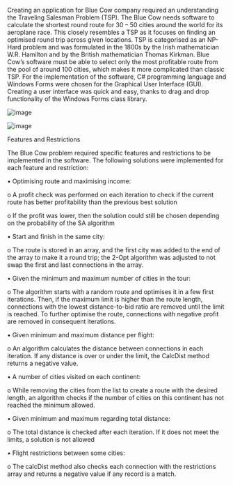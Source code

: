 Creating an application for Blue Cow company required an understanding the Traveling Salesman Problem (TSP). The Blue Cow needs software to calculate the shortest round route for 30 – 50 cities around the world for its aeroplane race. This closely resembles a TSP as it focuses on finding an optimised round trip across given locations. TSP is categorised as an NP-Hard problem and was formulated in the 1800s by the Irish mathematician W.R. Hamilton and by the British mathematician Thomas Kirkman. Blue Cow’s software must be able to select only the most profitable route from the pool of around 100 cities, which makes it more complicated than classic TSP.
For the implementation of the software, C# programming language and Windows Forms were chosen for the Graphical User Interface (GUI). Creating a user interface was quick and easy, thanks to drag and drop functionality of the Windows Forms class library.

![image](https://github.com/ThisIsWr0ng/Round-the-world-challenge/assets/99226094/990b9ee8-3808-4921-8087-ad625e69ee69)

![image](https://github.com/ThisIsWr0ng/Round-the-world-challenge/assets/99226094/df567abb-0727-4677-b91f-a27c83c66765)

Features and Restrictions

The Blue Cow problem required specific features and restrictions to be implemented in the software. The following solutions were implemented for each feature and restriction:

•	Optimising route and maximising income:

o	A profit check was performed on each iteration to check if the current route has better profitability than the previous best solution
  
o	If the profit was lower, then the solution could still be chosen depending on the probability of the SA algorithm 

•	Start and finish in the same city:

o	The route is stored in an array, and the first city was added to the end of the array to make it a round trip; the 2-Opt algorithm was adjusted to not swap the first and last connections in the array.

•	Given the minimum and maximum number of cities in the tour:

o	The algorithm starts with a random route and optimises it in a few first iterations. Then, if the maximum limit is higher than the route length, connections with the lowest distance-to-bid ratio are removed until the limit is reached. To further optimise the route, connections with negative profit are removed in consequent iterations.

•	Given minimum and maximum distance per flight:

o	An algorithm calculates the distance between connections in each iteration. If any distance is over or under the limit, the CalcDist method returns a negative value.

•	A number of cities visited on each continent:

o	While removing the cities from the list to create a route with the desired length, an algorithm checks if the number of cities on this continent has not reached the minimum allowed. 

•	Given minimum and maximum regarding total distance:

o	The total distance is checked after each iteration. If it does not meet the limits, a solution is not allowed

•	Flight restrictions between some cities:

o	The calcDist method also checks each connection with the restrictions array and returns a negative value if any record is a match.



